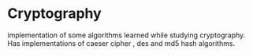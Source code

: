 # Cryptography
implementation of some algorithms learned while studying cryptography.
Has implementations of caeser cipher , des and md5 hash algorithms.
